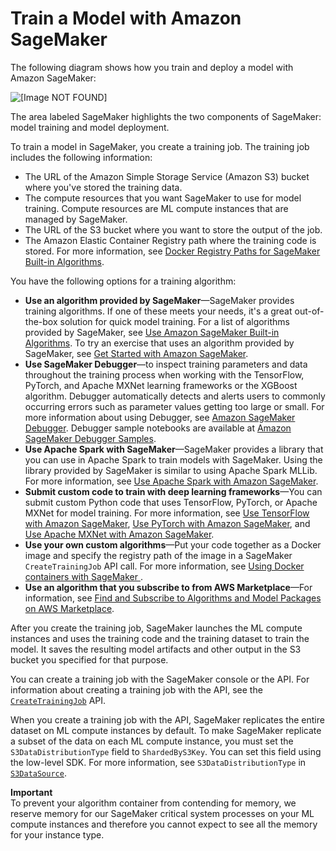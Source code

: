 # Train a Model with Amazon SageMaker<a name="how-it-works-training"></a>

The following diagram shows how you train and deploy a model with Amazon SageMaker: 

![\[Image NOT FOUND\]](http://docs.aws.amazon.com/sagemaker/latest/dg/images/sagemaker-architecture.png)

The area labeled SageMaker highlights the two components of SageMaker: model training and model deployment\.

To train a model in SageMaker, you create a training job\. The training job includes the following information:
+ The URL of the Amazon Simple Storage Service \(Amazon S3\) bucket where you've stored the training data\.
+ The compute resources that you want SageMaker to use for model training\. Compute resources are ML compute instances that are managed by SageMaker\.
+ The URL of the S3 bucket where you want to store the output of the job\.
+ The Amazon Elastic Container Registry path where the training code is stored\. For more information, see [Docker Registry Paths for SageMaker Built\-in Algorithms](sagemaker-algo-docker-registry-paths.md)\.

You have the following options for a training algorithm:
+ **Use an algorithm provided by SageMaker**—SageMaker provides training algorithms\. If one of these meets your needs, it's a great out\-of\-the\-box solution for quick model training\. For a list of algorithms provided by SageMaker, see [Use Amazon SageMaker Built\-in Algorithms](algos.md)\. To try an exercise that uses an algorithm provided by SageMaker, see [Get Started with Amazon SageMaker](gs.md)\.
+ **Use SageMaker Debugger**—to inspect training parameters and data throughout the training process when working with the TensorFlow, PyTorch, and Apache MXNet learning frameworks or the XGBoost algorithm\. Debugger automatically detects and alerts users to commonly occurring errors such as parameter values getting too large or small\. For more information about using Debugger, see [Amazon SageMaker Debugger](train-debugger.md)\. Debugger sample notebooks are available at [Amazon SageMaker Debugger Samples](https://github.com/awslabs/amazon-sagemaker-examples/tree/master/sagemaker-debugger)\.
+ **Use Apache Spark with SageMaker**—SageMaker provides a library that you can use in Apache Spark to train models with SageMaker\. Using the library provided by SageMaker is similar to using Apache Spark MLLib\. For more information, see [Use Apache Spark with Amazon SageMaker](apache-spark.md)\.
+ **Submit custom code to train with deep learning frameworks**—You can submit custom Python code that uses TensorFlow, PyTorch, or Apache MXNet for model training\. For more information, see [Use TensorFlow with Amazon SageMaker](tf.md), [Use PyTorch with Amazon SageMaker](pytorch.md), and [Use Apache MXNet with Amazon SageMaker](mxnet.md)\.
+ **Use your own custom algorithms**—Put your code together as a Docker image and specify the registry path of the image in a SageMaker `CreateTrainingJob` API call\. For more information, see [Using Docker containers with SageMaker ](docker-containers.md)\.
+ **Use an algorithm that you subscribe to from AWS Marketplace**—For information, see [Find and Subscribe to Algorithms and Model Packages on AWS Marketplace](sagemaker-mkt-find-subscribe.md)\.

After you create the training job, SageMaker launches the ML compute instances and uses the training code and the training dataset to train the model\. It saves the resulting model artifacts and other output in the S3 bucket you specified for that purpose\. 

You can create a training job with the SageMaker console or the API\. For information about creating a training job with the API, see the [ `CreateTrainingJob`](https://docs.aws.amazon.com/sagemaker/latest/APIReference/API_CreateTrainingJob.html) API\. 

When you create a training job with the API, SageMaker replicates the entire dataset on ML compute instances by default\. To make SageMaker replicate a subset of the data on each ML compute instance, you must set the `S3DataDistributionType` field to `ShardedByS3Key`\. You can set this field using the low\-level SDK\. For more information, see `S3DataDistributionType` in [ `S3DataSource`](https://docs.aws.amazon.com/sagemaker/latest/APIReference/API_S3DataSource.html)\. 

**Important**  
To prevent your algorithm container from contending for memory, we reserve memory for our SageMaker critical system processes on your ML compute instances and therefore you cannot expect to see all the memory for your instance type\.